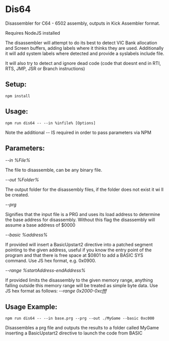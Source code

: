# Dis64
Disassembler for C64 - 6502 assembly, outputs in Kick Assembler format.

Requires NodeJS installed

The disassembler will attempt to do its best to detect VIC Bank allocation and Screen buffers, adding labels where it thinks they are used. Additionally it will add system labels where detected and provide a syslabels include file.

It will also try to detect and ignore dead code (code that doesnt end in RTI, RTS, JMP, JSR or Branch instructions)


## Setup:
```
npm install
```


## Usage:
```
npm run dis64 -- --in %infile% [Options]
```
Note the additional -- IS required in order to pass parameters via NPM


## Parameters:


*--in %File%*

The file to disassemble, can be any binary file.

*--out %Folder%*

The output folder for the disassembly files, if the folder does not exist it wi ll be created.

*--prg*

Signifies that the input file is a PRG and uses its load address to determine the base address for disassembly. Without this flag the disassembly will assume a base address of $0000

*--basic %address%*

If provided will insert a BasicUpstart2 directive into a patched segment pointing to the given address, useful if you know the entry point of the program and that there is free space at $0801 to add a BASIC SYS command. Use JS hex format, e.g. 0x0900.

*--range %startAddress-endAddress%*

If provided limits the disassembly to the given memory range, anything falling outside this memory range will be treated as simple byte data. Use JS hex format as follows:
*--range 0x2000-0xcfff*
 


## Usage Example:

```
npm run dis64 -- --in base.prg --prg --out ./MyGame --basic 0xc000
```
Disassembles a prg file and outputs the results to a folder called MyGame inserting a BasicUpstart2 directive to launch the code from BASIC

